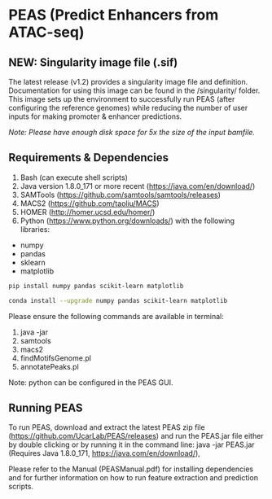 # PEAS (Predict Enhancers from ATAC-seq) #

## NEW: Singularity image file (.sif) ##
The latest release (v1.2) provides a singularity image file and definition. Documentation for using this image can be found in the /singularity/ folder. This image sets up the environment to successfully run PEAS (after configuring the reference genomes) while reducing the number of user inputs for making promoter & enhancer predictions.

*Note: Please have enough disk space for 5x the size of the input bamfile.*

## Requirements & Dependencies ##

1. Bash (can execute shell scripts)
2. Java version 1.8.0_171 or more recent (https://java.com/en/download/)
3. SAMTools (https://github.com/samtools/samtools/releases)
4. MACS2 (https://github.com/taoliu/MACS)
5. HOMER (http://homer.ucsd.edu/homer/)
7. Python (https://www.python.org/downloads/) with the following libraries:
 - numpy
 - pandas
 - sklearn
 - matplotlib

```sh
pip install numpy pandas scikit-learn matplotlib

conda install --upgrade numpy pandas scikit-learn matplotlib
```

Please ensure the following commands are available in terminal:
1. java -jar
2. samtools
3. macs2
4. findMotifsGenome.pl
5. annotatePeaks.pl

Note: python can be configured in the PEAS GUI.


## Running PEAS ##
To run PEAS, download and extract the latest PEAS zip file (https://github.com/UcarLab/PEAS/releases) and run the PEAS.jar file either by double clicking or by running it in the command line: java -jar PEAS.jar (Requires Java 1.8.0_171, https://java.com/en/download/), 

Please refer to the Manual (PEASManual.pdf) for installing dependencies and for further information on how to run feature extraction and prediction scripts.